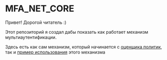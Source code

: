# MFA_NET_CORE

Привет! Дорогой читатель :)

Этот репозиторий я создал дабы показать как работает механизм мультиаутентификации.

Здесь есть как сам механизм, который начинается с [оценщика политик](MFA_NET_CORE/PolicyEvaluators/CustomPolicyEvaluator.cs), так и [пример использования](MFA_NET_CORE/Controllers/WeatherForecastController.cs) этого механизма 
